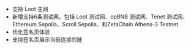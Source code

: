 - 支持 Loot 主网
- 新增支持6条测试网，包括 Loot 测试网、opBNB 测试网、Tenet 测试网、Ethereum Sepolia、Scroll Sepolia、和ZetaChain Athens-3 Testnet 
- 优化签名页体验
- 支持签名页展示当前连接的链